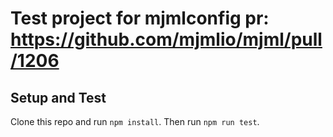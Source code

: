 # Test project for mjmlconfig pr: https://github.com/mjmlio/mjml/pull/1206

## Setup and Test

Clone this repo and run `npm install`. Then run `npm run test`.